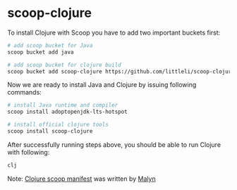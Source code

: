 ﻿# scoop-clojure

To install Clojure with Scoop you have to add two important buckets first:

```sh
# add scoop bucket for Java 
scoop bucket add java

# add scoop bucket for clojure build
scoop bucket add scoop-clojure https://github.com/littleli/scoop-clojure
```

Now we are ready to install Java and Clojure by issuing following commands:

```sh
# install Java runtime and compiler
scoop install adoptopenjdk-lts-hotspot

# install official clojure tools
scoop install scoop-clojure
```

After successfully running steps above, you should be able to run Clojure with following:

```sh
clj
```

Note: [Clojure scoop manifest](https://gist.github.com/malyn/98973db594061ab57a8222432b8074d9) was written by [Malyn](https://github.com/malyn)
